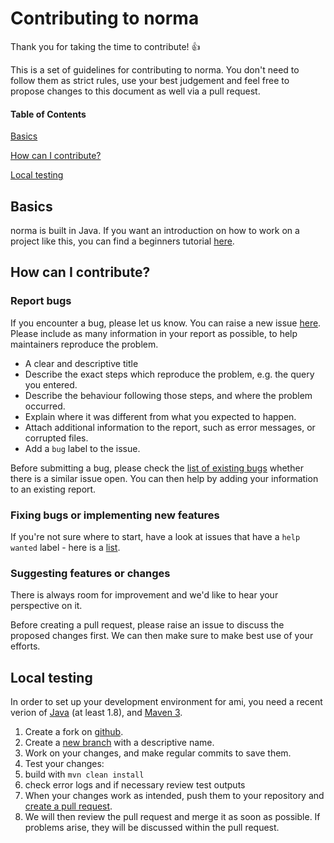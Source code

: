 # Contributing to norma

Thank you for taking the time to contribute! :+1:

This is a set of guidelines for contributing to norma. You don't need to follow them as strict rules, use your best judgement and feel free to propose changes to this document as well via a pull request.

#### Table of Contents

[Basics](#basics)

[How can I contribute?](#how-can-i-contribute)

[Local testing](#local-testing)

## Basics

norma is built in Java. If you want an introduction on how to work on a project like this, you can find a beginners tutorial [here](https://www.codecademy.com/learn/learn-java).

## How can I contribute?

### Report bugs

If you encounter a bug, please let us know. You can raise a new issue [here](https://github.com/ContentMine/norma/issues). Please include as many information in your report as possible, to help maintainers reproduce the problem.

* A clear and descriptive title
* Describe the exact steps which reproduce the problem, e.g. the query you entered.
* Describe the behaviour following those steps, and where the problem occurred.
* Explain where it was different from what you expected to happen.
* Attach additional information to the report, such as error messages, or corrupted files.
* Add a `bug` label to the issue.

Before submitting a bug, please check the [list of existing bugs](https://github.com/ContentMine/norma/issues?q=is%3Aissue+is%3Aopen+label%3Abug) whether there is a similar issue open. You can then help by adding your information to an existing report.

### Fixing bugs or implementing new features

If you're not sure where to start, have a look at issues that have a `help wanted` label - here is a [list](https://github.com/ContentMine/norma/issues?q=is%3Aissue+is%3Aopen+label%3A%22help+wanted%22).

### Suggesting features or changes

There is always room for improvement and we'd like to hear your perspective on it.

Before creating a pull request, please raise an issue to discuss the proposed changes first. We can then make sure to make best use of your efforts.

## Local testing

In order to set up your development environment for ami, you need a recent verion of [Java](https://www.java.com/) (at least 1.8), and [Maven 3](https://maven.apache.org/download.cgi).

1. Create a fork on [github](https://help.github.com/articles/fork-a-repo/).
1. Create a [new branch](https://www.atlassian.com/git/tutorials/using-branches/git-checkout) with a descriptive name.
1. Work on your changes, and make regular commits to save them.
1. Test your changes:
  1. build with `mvn clean install`
  1. check error logs and if necessary review test outputs
1. When your changes work as intended, push them to your repository and [create a pull request](https://www.atlassian.com/git/tutorials/making-a-pull-request).
1. We will then review the pull request and merge it as soon as possible. If problems arise, they will be discussed within the pull request.
